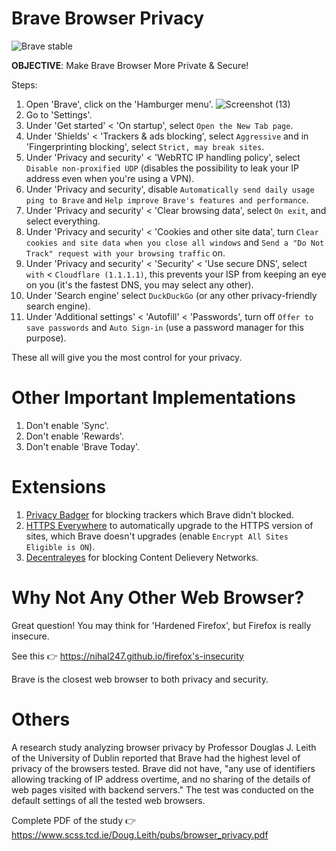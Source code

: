 # Brave Browser Privacy
![Brave stable](https://badgen.net/badge/Brave/GPLv3/orange)

**OBJECTIVE**: Make Brave Browser More Private & Secure!

Steps:
1. Open 'Brave', click on the 'Hamburger menu'. ![Screenshot (13)](https://user-images.githubusercontent.com/80682093/132233765-59e71737-4c82-432e-9b34-06259a763c23.png)
2. Go to 'Settings'.
3. Under 'Get started' < 'On startup', select `Open the New Tab page`.
4. Under 'Shields' < 'Trackers & ads blocking', select `Aggressive` and in 'Fingerprinting blocking', select `Strict, may break sites`.
5. Under 'Privacy and security' < 'WebRTC IP handling policy', select `Disable non-proxified UDP` (disables the possibility to leak your IP address even when you're using a VPN).
6. Under 'Privacy and security', disable `Automatically send daily usage ping to Brave` and `Help improve Brave's features and performance`.
7. Under 'Privacy and security' < 'Clear browsing data', select `On exit`, and select everything.
8. Under 'Privacy and security' < 'Cookies and other site data', turn `Clear cookies and site data when you close all windows` and `Send a "Do Not Track" request with your browsing traffic` on.
9. Under 'Privacy and security' < 'Security' < 'Use secure DNS', select `with` < `Cloudflare (1.1.1.1)`, this prevents your ISP from keeping an eye on you (it's the fastest DNS, you may select any other).
10. Under 'Search engine' select `DuckDuckGo` (or any other privacy-friendly search engine).
11. Under 'Additional settings' < 'Autofill' < 'Passwords', turn off `Offer to save passwords` and `Auto Sign-in` (use a password manager for this purpose).

These all will give you the most control for your privacy.

# Other Important Implementations

1. Don't enable 'Sync'.
2. Don't enable 'Rewards'.
3. Don't enable 'Brave Today'. 

# Extensions

1. [Privacy Badger](https://chrome.google.com/webstore/detail/privacy-badger/pkehgijcmpdhfbdbbnkijodmdjhbjlgp) for blocking trackers which Brave didn't blocked.
2. [HTTPS Everywhere](https://chrome.google.com/webstore/detail/https-everywhere/gcbommkclmclpchllfjekcdonpmejbdp) to automatically upgrade to the HTTPS version of sites, which Brave doesn't upgrades (enable `Encrypt All Sites Eligible is ON`).
3. [Decentraleyes](https://chrome.google.com/webstore/detail/decentraleyes/ldpochfccmkkmhdbclfhpagapcfdljkj) for blocking Content Delievery Networks.

# Why Not Any Other Web Browser?

Great question! You may think for 'Hardened Firefox', but Firefox is really insecure.

See this 👉 https://nihal247.github.io/firefox's-insecurity

Brave is the closest web browser to both privacy and security. 

# Others

A research study analyzing browser privacy by Professor Douglas J. Leith of the University of Dublin reported that Brave had the highest level of privacy of the browsers tested. Brave did not have, "any use of identifiers allowing tracking of IP address overtime, and no sharing of the details of web pages visited with backend servers." The test was conducted on the default settings of all the tested web browsers.

Complete PDF of the study 👉 https://www.scss.tcd.ie/Doug.Leith/pubs/browser_privacy.pdf

